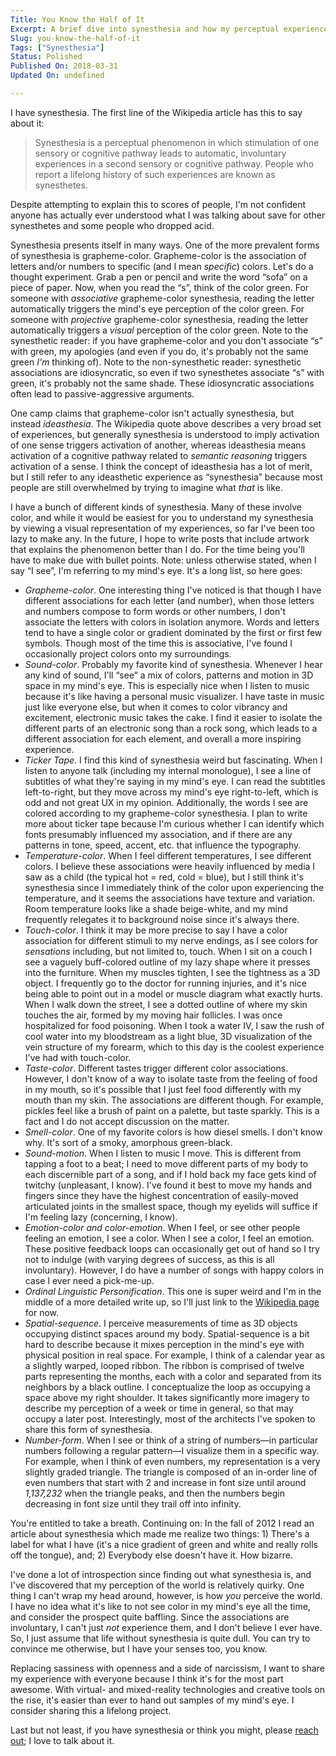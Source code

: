 ```yaml
---
Title: You Know the Half of It
Excerpt: A brief dive into synesthesia and how my perceptual experience tends to be a bit different than average.
Slug: you-know-the-half-of-it
Tags: ["Synesthesia"]
Status: Polished
Published On: 2018-03-31
Updated On: undefined

---
```


I have synesthesia. The first line of the Wikipedia article has this to say about it:


> Synesthesia is a perceptual phenomenon in which stimulation of one sensory or cognitive pathway leads to automatic, involuntary experiences in a second sensory or cognitive pathway. People who report a lifelong history of such experiences are known as synesthetes.


Despite attempting to explain this to scores of people, I'm not confident anyone has actually ever understood what I was talking about save for other synesthetes and some people who dropped acid.


Synesthesia presents itself in many ways. One of the more prevalent forms of synesthesia is grapheme-color. Grapheme-color is the association of letters and/or numbers to specific (and I mean _specific_) colors. Let's do a thought experiment. Grab a pen or pencil and write the word “sofa” on a piece of paper. Now, when you read the “s”, think of the color green. For someone with _associative_ grapheme-color synesthesia, reading the letter automatically triggers the mind's eye perception of the color green. For someone with _projective_ grapheme-color synesthesia, reading the letter automatically triggers a _visual_ perception of the color green. Note to the synesthetic reader: if you have grapheme-color and you don't associate “s” with green, my apologies (and even if you do, it's probably not the same green _I'm_ thinking of). Note to the non-synesthetic reader: synesthetic associations are idiosyncratic, so even if two synesthetes associate “s” with green, it's probably not the same shade. These idiosyncratic associations often lead to passive-aggressive arguments.


One camp claims that grapheme-color isn't actually synesthesia, but instead _ideasthesia_. The Wikipedia quote above describes a very broad set of experiences, but generally synesthesia is understood to imply activation of one sense triggers activation of another, whereas ideasthesia means activation of a cognitive pathway related to _semantic reasoning_ triggers activation of a sense. I think the concept of ideasthesia has a lot of merit, but I still refer to any ideasthetic experience as “synesthesia” because most people are still overwhelmed by trying to imagine what _that_ is like.


I have a bunch of different kinds of synesthesia. Many of these involve color, and while it would be easiest for you to understand my synesthesia by viewing a visual representation of my experiences, so far I've been too lazy to make any. In the future, I hope to write posts that include artwork that explains the phenomenon better than I do. For the time being you'll have to make due with bullet points. Note: unless otherwise stated, when I say “I see”, I'm referring to my mind's eye. It's a long list, so here goes:

- _Grapheme-color_. One interesting thing I've noticed is that though I have different associations for each letter (and number), when those letters and numbers compose to form words or other numbers, I don't associate the letters with colors in isolation anymore. Words and letters tend to have a single color or gradient dominated by the first or first few symbols. Though most of the time this is associative, I've found I occasionally project colors onto my surroundings.
- _Sound-color_. Probably my favorite kind of synesthesia. Whenever I hear any kind of sound, I'll “see” a mix of colors, patterns and motion in 3D space in my mind's eye. This is especially nice when I listen to music because it's like having a personal music visualizer. I have taste in music just like everyone else, but when it comes to color vibrancy and excitement, electronic music takes the cake. I find it easier to isolate the different parts of an electronic song than a rock song, which leads to a different association for each element, and overall a more inspiring experience.
- _Ticker Tape_. I find this kind of synesthesia weird but fascinating. When I listen to anyone talk (including my internal monologue), I see a line of subtitles of what they're saying in my mind's eye. I can read the subtitles left-to-right, but they move across my mind's eye right-to-left, which is odd and not great UX in my opinion. Additionally, the words I see are colored according to my grapheme-color synesthesia. I plan to write more about ticker tape because I'm curious whether I can identify which fonts presumably influenced my association, and if there are any patterns in tone, speed, accent, etc. that influence the typography.
- _Temperature-color_. When I feel different temperatures, I see different colors. I believe these associations were heavily influenced by media I saw as a child (the typical hot = red, cold = blue), but I still think it's synesthesia since I immediately think of the color upon experiencing the temperature, and it seems the associations have texture and variation. Room temperature looks like a shade beige-white, and my mind frequently relegates it to background noise since it's always there.
- _Touch-color_. I think it may be more precise to say I have a color association for different stimuli to my nerve endings, as I see colors for _sensations_ including, but not limited to, touch. When I sit on a couch I see a vaguely buff-colored outline of my lazy shape where it presses into the furniture. When my muscles tighten, I see the tightness as a 3D object. I frequently go to the doctor for running injuries, and it's nice being able to point out in a model or muscle diagram what exactly hurts. When I walk down the street, I see a dotted outline of where my skin touches the air, formed by my moving hair follicles. I was once hospitalized for food poisoning. When I took a water IV, I saw the rush of cool water into my bloodstream as a light blue, 3D visualization of the vein structure of my forearm, which to this day is the coolest experience I've had with touch-color.
- _Taste-color_. Different tastes trigger different color associations. However, I don't know of a way to isolate taste from the feeling of food in my mouth, so it's possible that I just feel food differently with my mouth than my skin. The associations are different though. For example, pickles feel like a brush of paint on a palette, but taste sparkly. This is a fact and I do not accept discussion on the matter.
- _Smell-color_. One of my favorite colors is how diesel smells. I don't know why. It's sort of a smoky, amorphous green-black.
- _Sound-motion_. When I listen to music I move. This is different from tapping a foot to a beat; I need to move different parts of my body to each discernible part of a song, and if I hold back my face gets kind of twitchy (unpleasant, I know). I've found it best to move my hands and fingers since they have the highest concentration of easily-moved articulated joints in the smallest space, though my eyelids will suffice if I'm feeling lazy (concerning, I know).
- _Emotion-color and color-emotion_. When I feel, or see other people feeling an emotion, I see a color. When I see a color, I feel an emotion. These positive feedback loops can occasionally get out of hand so I try not to indulge (with varying degrees of success, as this is all involuntary). However, I do have a number of songs with happy colors in case I ever need a pick-me-up.
- _Ordinal Linguistic Personification_. This one is super weird and I'm in the middle of a more detailed write up, so I'll just link to the [Wikipedia page](https://en.wikipedia.org/wiki/Ordinal_linguistic_personification) for now.
- _Spatial-sequence_. I perceive measurements of time as 3D objects occupying distinct spaces around my body. Spatial-sequence is a bit hard to describe because it mixes perception in the mind's eye with physical position in real space. For example, I think of a calendar year as a slightly warped, looped ribbon. The ribbon is comprised of twelve parts representing the months, each with a color and separated from its neighbors by a black outline. I conceptualize the loop as occupying a space above my right shoulder. It takes significantly more imagery to describe my perception of a week or time in general, so that may occupy a later post. Interestingly, most of the architects I've spoken to share this form of synesthesia.
- _Number-form_. When I see or think of a string of numbers—in particular numbers following a regular pattern—I visualize them in a specific way. For example, when I think of even numbers, my representation is a very slightly graded triangle. The triangle is composed of an in-order line of even numbers that start with 2 and increase in font size until around _1,137,232_ when the triangle peaks, and then the numbers begin decreasing in font size until they trail off into infinity.

You're entitled to take a breath. Continuing on: In the fall of 2012 I read an article about synesthesia which made me realize two things: 1) There's a label for what I have (it's a nice gradient of green and white and really rolls off the tongue), and; 2) Everybody else doesn't have it. How bizarre.


I've done a lot of introspection since finding out what synesthesia is, and I've discovered that my perception of the world is relatively quirky. One thing I can't wrap my head around, however, is how _you_ perceive the world. I have no idea what it's like to not see color in my mind's eye all the time, and consider the prospect quite baffling. Since the associations are involuntary, I can't just _not_ experience them, and I don't believe I ever have. So, I just assume that life without synesthesia is quite dull. You can try to convince me otherwise, but I have your senses too, you know.


Replacing sassiness with openness and a side of narcissism, I want to share my experience with everyone because I think it's for the most part awesome. With virtual- and mixed-reality technologies and creative tools on the rise, it's easier than ever to hand out samples of my mind's eye. I consider sharing this a lifelong project.


Last but not least, if you have synesthesia or think you might, please [reach out](mailto:dbmcisaac1@gmail.com); I love to talk about it.

